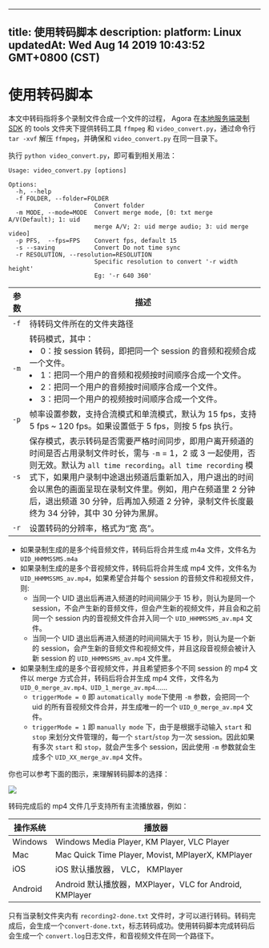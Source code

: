 
---
title: 使用转码脚本
description: 
platform: Linux
updatedAt: Wed Aug 14 2019 10:43:52 GMT+0800 (CST)
---
# 使用转码脚本
本文中转码指将多个录制文件合成一个文件的过程， Agora 在[本地服务端录制 SDK](https://docs.agora.io/cn/Recording/downloads) 的 tools 文件夹下提供转码工具 `ffmpeg` 和 `video_convert.py`，通过命令行 `tar -xvf` 解压 `ffmpeg`，并确保和 `video_convert.py` 在同一目录下。

执行 `python video_convert.py`，即可看到相关用法：

```
Usage: video_convert.py [options]

Options:
  -h, --help
  -f FOLDER, --folder=FOLDER
                        Convert folder
  -m MODE, --mode=MODE  Convert merge mode, [0: txt merge A/V(Default); 1: uid
                        merge A/V; 2: uid merge audio; 3: uid merge video]
  -p PFS,  --fps=FPS    Convert fps, default 15
  -s --saving           Convert Do not time sync
  -r RESOLUTION, --resolution=RESOLUTION
                        Specific resolution to convert '-r width height'
                        Eg: '-r 640 360'
```

| **参数** | **描述**                                                     |
| -------- | ------------------------------------------------------------ |
| `-f`     | 待转码文件所在的文件夹路径                                   |
| `-m`     | 转码模式，其中：<li>0：按 session 转码，即把同一个 session 的音频和视频合成一个文件。<li>1：把同一个用户的音频和视频按时间顺序合成一个文件。<li>2：把同一个用户的音频按时间顺序合成一个文件。<li>3：把同一个用户的视频按时间顺序合成一个文件。|
| `-p`     | 帧率设置参数，支持合流模式和单流模式，默认为 15 fps，支持 5 fps ~ 120 fps。如果设置低于 5 fps，则按 5 fps 执行。 |
| `-s`     | 保存模式，表示转码是否需要严格时间同步，即用户离开频道的时间是否占用录制文件时长，需与 `-m` = 1，2 或 3 一起使用，否则无效。默认为 `all time recording`。`all time recording` 模式下，如果用户录制中途退出频道后重新加入，用户退出的时间会以黑色的画面呈现在录制文件里。例如，用户在频道里 2 分钟后，退出频道 30 分钟，后再加入频道 2 分钟，录制文件长度最终为 34 分钟，其中 30 分钟为黑屏。 |
| `-r`     | 设置转码的分辨率，格式为“宽 高”。                            |

- 如果录制生成的是多个纯音频文件，转码后将合并生成 m4a 文件，文件名为 `UID_HHMMSSMS.m4a`
- 如果录制生成的是多个音视频文件，转码后将合并生成 mp4 文件，文件名为`UID_HHMMSSMS_av.mp4`，如果希望合并每个 session 的音频文件和视频文件，则:
  - 当同一个 UID 退出后再进入频道的时间间隔少于 15 秒，则认为是同一个 session，不会产生新的音频文件，但会产生新的视频文件，并且会和之前同一个 session 内的音视频文件合并入同一个 `UID_HHMMSSMS_av.mp4` 文件。
  - 当同一个 UID 退出后再进入频道的时间间隔大于 15 秒，则认为是一个新的 session，会产生新的音频文件和视频文件，并且这段音视频会被计入新 session 的 `UID_HHMMSSMS_av.mp4` 文件里。
- 如果录制生成的是多个音视频文件，并且希望把多个不同 session 的 mp4 文件以 merge 方式合并，转码后将合并生成 mp4 文件，文件名为 `UID_0_merge_av.mp4、UID_1_merge_av.mp4`……
  - `triggerMode = 0` 即 `automatically mode`下使用 `-m` 参数，会把同一个 uid 的所有音视频文件合并，并生成唯一的一个 `UID_0_merge_av.mp4` 文件。
  - `triggerMode = 1` 即 `manually mode` 下，由于是根据手动输入 `start` 和 `stop` 来划分文件管理的，每一个 `start`/`stop` 为一次 session。因此如果有多次 `start` 和 `stop`，就会产生多个 session，因此使用 `-m` 参数就会生成多个 `UID_XX_merge_av.mp4` 文件。 

你也可以参考下面的图示，来理解转码脚本的选择：

![](https://web-cdn.agora.io/docs-files/1552297124002)

转码完成后的 mp4 文件几乎支持所有主流播放器，例如：

| **操作系统** | **播放器**                                              |
| ------------ | ------------------------------------------------------- |
| Windows      | Windows Media Player, KM Player, VLC Player             |
| Mac          | Mac Quick Time Player, Movist, MPlayerX, KMPlayer       |
| iOS          | iOS 默认播放器， VLC， KMPlayer                         |
| Android      | Android 默认播放器，MXPlayer，VLC for Android, KMPlayer |

只有当录制文件夹内有 `recording2-done.txt` 文件时，才可以进行转码。转码完成后，会生成一个`convert-done.txt`，标志转码成功。使用转码脚本完成转码后会生成一个 `convert.log`日志文件，和音视频文件在同一个路径下。


